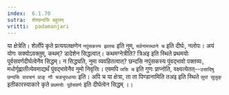 ```yaml
---
index:  6.1.70
sutra:  शेश्छन्दसि बहुलम्
vritti:  padamanjari
---
```


या क्षेत्रेति। शेर्लोपे कृते प्रत्ययलक्षणेन `नपुंसकस्य झलचः` इति नुम्, `सर्वनामस्थाने च` इति दीर्घः, नलोपः।
अयं योगः सक्योऽवक्तुम्, कथम्? डादेशेन सिद्धत्वात्। कथमग्नेत्रीति? त्रिअइ इति स्थिते प्रथमयोः पूर्वसवर्णदीर्घत्वेनैव सिद्धम्। न सिद्ध्यति, नुमा व्यवहितत्वात्? छन्दसि नपुंसकस्य पुंवद्भावो पक्तव्यः, मधोर्गृह्णातीत्येवमाद्यर्थं पुंवद्भावेनैव नुमो निवृत्तिः। एवमपि `जसि च` इति गुणः प्राप्नोति, वक्ष्यत्येतत्--`उसादिषु छन्दसि वावचनं प्राङ् णौ चङ्युपधायाः` इति। अपि च या क्षेत्रा, ता ता पिण्डानामिति तअइ इति स्थिते `सुपां सुलुक्` इतीकारस्याकारे कृते `प्रथमयोः पूर्वसवर्णः` इति दीर्घत्वेन सिद्धम् ।। 

